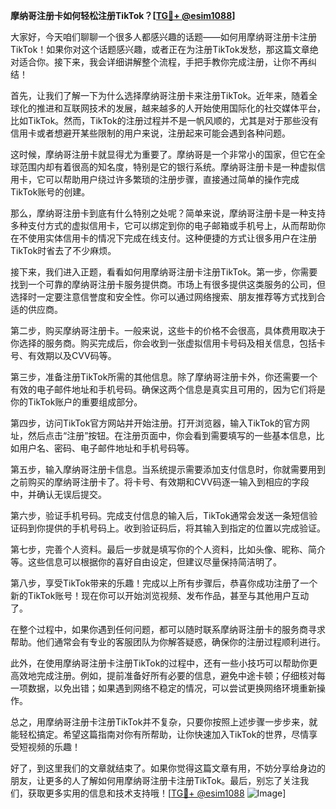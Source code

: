 **摩纳哥注册卡如何轻松注册TikTok？[[TG💪+ @esim1088](https://t.me/s/esim1088)]**

大家好，今天咱们聊聊一个很多人都感兴趣的话题——如何用摩纳哥注册卡注册TikTok！如果你对这个话题感兴趣，或者正在为注册TikTok发愁，那这篇文章绝对适合你。接下来，我会详细讲解整个流程，手把手教你完成注册，让你不再纠结！

首先，让我们了解一下为什么选择摩纳哥注册卡来注册TikTok。近年来，随着全球化的推进和互联网技术的发展，越来越多的人开始使用国际化的社交媒体平台，比如TikTok。然而，TikTok的注册过程并不是一帆风顺的，尤其是对于那些没有信用卡或者想避开某些限制的用户来说，注册起来可能会遇到各种问题。

这时候，摩纳哥注册卡就显得尤为重要了。摩纳哥是一个非常小的国家，但它在全球范围内却有着很高的知名度，特别是它的银行系统。摩纳哥注册卡是一种虚拟信用卡，它可以帮助用户绕过许多繁琐的注册步骤，直接通过简单的操作完成TikTok账号的创建。

那么，摩纳哥注册卡到底有什么特别之处呢？简单来说，摩纳哥注册卡是一种支持多种支付方式的虚拟信用卡，它可以绑定到你的电子邮箱或手机号上，从而帮助你在不使用实体信用卡的情况下完成在线支付。这种便捷的方式让很多用户在注册TikTok时省去了不少麻烦。

接下来，我们进入正题，看看如何用摩纳哥注册卡注册TikTok。第一步，你需要找到一个可靠的摩纳哥注册卡服务提供商。市场上有很多提供这类服务的公司，但选择时一定要注意信誉度和安全性。你可以通过网络搜索、朋友推荐等方式找到合适的供应商。

第二步，购买摩纳哥注册卡。一般来说，这些卡的价格不会很高，具体费用取决于你选择的服务商。购买完成后，你会收到一张虚拟信用卡号码及相关信息，包括卡号、有效期以及CVV码等。

第三步，准备注册TikTok所需的其他信息。除了摩纳哥注册卡外，你还需要一个有效的电子邮件地址和手机号码。确保这两个信息是真实且可用的，因为它们将是你的TikTok账户的重要组成部分。

第四步，访问TikTok官方网站并开始注册。打开浏览器，输入TikTok的官方网址，然后点击“注册”按钮。在注册页面中，你会看到需要填写的一些基本信息，比如用户名、密码、电子邮件地址和手机号码等。

第五步，输入摩纳哥注册卡信息。当系统提示需要添加支付信息时，你就需要用到之前购买的摩纳哥注册卡了。将卡号、有效期和CVV码逐一输入到相应的字段中，并确认无误后提交。

第六步，验证手机号码。完成支付信息的输入后，TikTok通常会发送一条短信验证码到你提供的手机号码上。收到验证码后，将其输入到指定的位置以完成验证。

第七步，完善个人资料。最后一步就是填写你的个人资料，比如头像、昵称、简介等。这些信息可以根据你的喜好自由设定，但建议尽量保持简洁明了。

第八步，享受TikTok带来的乐趣！完成以上所有步骤后，恭喜你成功注册了一个新的TikTok账号！现在你可以开始浏览视频、发布作品，甚至与其他用户互动了。

在整个过程中，如果你遇到任何问题，都可以随时联系摩纳哥注册卡的服务商寻求帮助。他们通常会有专业的客服团队为你解答疑惑，确保你的注册过程顺利进行。

此外，在使用摩纳哥注册卡注册TikTok的过程中，还有一些小技巧可以帮助你更高效地完成注册。例如，提前准备好所有必要的信息，避免中途卡顿；仔细核对每一项数据，以免出错；如果遇到网络不稳定的情况，可以尝试更换网络环境重新操作。

总之，用摩纳哥注册卡注册TikTok并不复杂，只要你按照上述步骤一步步来，就能轻松搞定。希望这篇指南对你有所帮助，让你快速加入TikTok的世界，尽情享受短视频的乐趣！

好了，到这里我们的文章就结束了。如果你觉得这篇文章有用，不妨分享给身边的朋友，让更多的人了解如何用摩纳哥注册卡注册TikTok。最后，别忘了关注我们，获取更多实用的信息和技术支持哦！[[TG💪+ @esim1088](https://t.me/s/esim1088) ![Image](https://i.postimg.cc/4NQfJmqS/Snipaste-2025-05-13-00-14-12.png)]